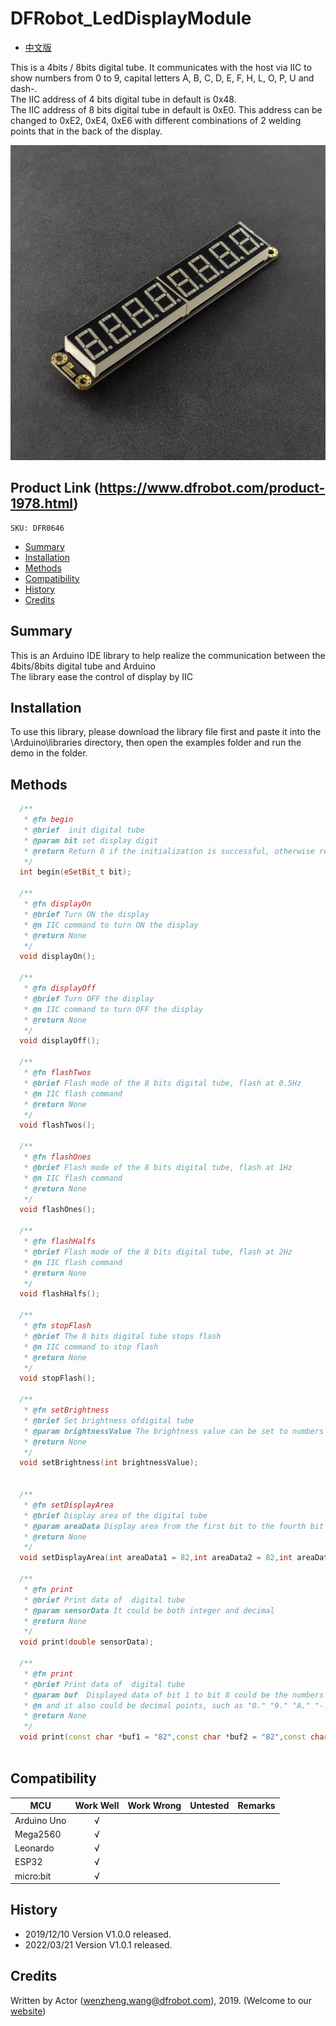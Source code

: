# DFRobot_LedDisplayModule

* [中文版](./README_CN.md)
  
This is a 4bits / 8bits digital tube. It communicates with the host via IIC to show numbers from 0 to 9, capital letters A, B, C, D, E, F, H, L, O, P, U and dash-. <br>
The IIC address of 4 bits digital tube in default is 0x48. <br>
The IIC address of 8 bits digital tube in default is 0xE0. This address can be changed to 0xE2, 0xE4, 0xE6 with different combinations of 2 welding points that in the back of the display. <br>

![Product Image](./resources/images/DFR0646.png)

## Product Link (https://www.dfrobot.com/product-1978.html)
    SKU: DFR0646

  - [Summary](#summary)
  - [Installation](#installation)
  - [Methods](#methods)
  - [Compatibility](#compatibility)
  - [History](#history)
  - [Credits](#credits)

## Summary
This is an Arduino IDE library to help realize the communication between the 4bits/8bits digital tube and Arduino<br>
The library ease the control of display by IIC<br>

## Installation

To use this library, please download the library file first and paste it into the \Arduino\libraries directory, then open the examples folder and run the demo in the folder.

## Methods

```C++
  /**
   * @fn begin
   * @brief  init digital tube
   * @param bit set display digit
   * @return Return 0 if the initialization is successful, otherwise return non-zero
   */
  int begin(eSetBit_t bit);
  
  /**
   * @fn displayOn
   * @brief Turn ON the display
   * @n IIC command to turn ON the display
   * @return None
   */
  void displayOn();
  
  /**
   * @fn displayOff
   * @brief Turn OFF the display 
   * @n IIC command to turn OFF the display
   * @return None
   */  
  void displayOff();

  /**
   * @fn flashTwos
   * @brief Flash mode of the 8 bits digital tube, flash at 0.5Hz
   * @n IIC flash command
   * @return None
   */
  void flashTwos();
  
  /**
   * @fn flashOnes
   * @brief Flash mode of the 8 bits digital tube, flash at 1Hz
   * @n IIC flash command
   * @return None
   */
  void flashOnes();
  
  /**
   * @fn flashHalfs
   * @brief Flash mode of the 8 bits digital tube, flash at 2Hz
   * @n IIC flash command
   * @return None
   */
  void flashHalfs();
  
  /**
   * @fn stopFlash
   * @brief The 8 bits digital tube stops flash 
   * @n IIC command to stop flash
   * @return None
   */
  void stopFlash();

  /**
   * @fn setBrightness
   * @brief Set brightness ofdigital tube
   * @param brightnessValue The brightness value can be set to numbers 1~8
   * @return None
   */
  void setBrightness(int brightnessValue); 

  
  /**
   * @fn setDisplayArea
   * @brief Display area of the digital tube
   * @param areaData Display area from the first bit to the fourth bit could be number 1~4.
   * @return None
   */
  void setDisplayArea(int areaData1 = 82,int areaData2 = 82,int areaData3 = 82,int areaData4 = 82,int areaData5 = 82,int areaData6 = 82,int areaData7 = 82,int areaData8 = 82);
  
  /**
   * @fn print
   * @brief Print data of  digital tube
   * @param sensorData It could be both integer and decimal
   * @return None
   */  
  void print(double sensorData);
  
  /**
   * @fn print
   * @brief Print data of  digital tube
   * @param buf  Displayed data of bit 1 to bit 8 could be the numbers 0 to 9, capital letters A, B, C, D, E, F, H, L, O, P, U and dash-,
   * @n and it also could be decimal points, such as "0." "9." "A." "-."
   * @return None
   */
  void print(const char *buf1 = "82",const char *buf2 = "82",const char *buf3 = "82",const char *buf4 = "82",const char *buf5 = "82",const char *buf6 = "82",const char *buf7 = "82",const char *buf8 = "82");
  
```

## Compatibility

MCU                | Work Well    | Work Wrong   | Untested    | Remarks
------------------ | :----------: | :----------: | :---------: | -----
Arduino Uno        |      √       |              |             | 
Mega2560           |      √       |              |             | 
Leonardo           |      √       |              |             | 
ESP32              |      √       |              |             | 
micro:bit          |      √       |              |             | 

## History

- 2019/12/10 Version V1.0.0 released.
- 2022/03/21 Version V1.0.1 released.

## Credits

Written by Actor (wenzheng.wang@dfrobot.com), 2019. (Welcome to our [website](https://www.dfrobot.com/))





